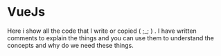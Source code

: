 # VueJs
Here i show all the code that I write or copied ( ;_; ) .
I have written comments to explain the things and you can use them to understand the concepts and why do we need these things.

